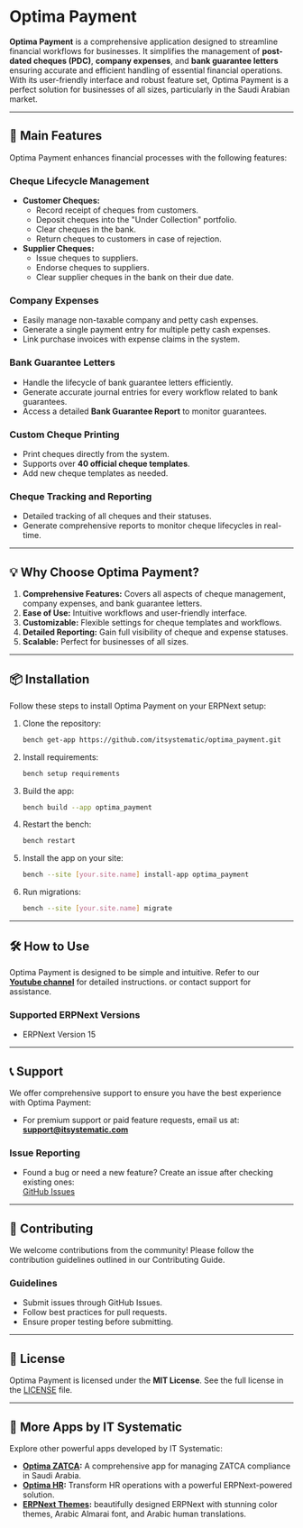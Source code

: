 # Optima Payment

**Optima Payment** is a comprehensive application designed to streamline financial workflows for businesses. It simplifies the management of **post-dated cheques (PDC)**, **company expenses**, and **bank guarantee letters** ensuring accurate and efficient handling of essential financial operations. With its user-friendly interface and robust feature set, Optima Payment is a perfect solution for businesses of all sizes, particularly in the Saudi Arabian market.

---

## 🚀 Main Features

Optima Payment enhances financial processes with the following features:

### **Cheque Lifecycle Management**
- **Customer Cheques:**
  - Record receipt of cheques from customers.
  - Deposit cheques into the "Under Collection" portfolio.
  - Clear cheques in the bank.
  - Return cheques to customers in case of rejection.
- **Supplier Cheques:**
  - Issue cheques to suppliers.
  - Endorse cheques to suppliers.
  - Clear supplier cheques in the bank on their due date.

### **Company Expenses**
- Easily manage non-taxable company and petty cash expenses.
- Generate a single payment entry for multiple petty cash expenses.
- Link purchase invoices with expense claims in the system.

### **Bank Guarantee Letters**
- Handle the lifecycle of bank guarantee letters efficiently.
- Generate accurate journal entries for every workflow related to bank guarantees.
- Access a detailed **Bank Guarantee Report** to monitor guarantees.

### **Custom Cheque Printing**
- Print cheques directly from the system.
- Supports over **40 official cheque templates**.
- Add new cheque templates as needed.

### **Cheque Tracking and Reporting**
- Detailed tracking of all cheques and their statuses.
- Generate comprehensive reports to monitor cheque lifecycles in real-time.

---

## 💡 Why Choose Optima Payment?

1. **Comprehensive Features:** Covers all aspects of cheque management, company expenses, and bank guarantee letters.
2. **Ease of Use:** Intuitive workflows and user-friendly interface.
3. **Customizable:** Flexible settings for cheque templates and workflows.
4. **Detailed Reporting:** Gain full visibility of cheque and expense statuses.
5. **Scalable:** Perfect for businesses of all sizes.

---

## 📦 Installation

Follow these steps to install Optima Payment on your ERPNext setup:

1. Clone the repository:
   ```bash
   bench get-app https://github.com/itsystematic/optima_payment.git
   ```
2. Install requirements:
   ```bash
   bench setup requirements
   ```
3. Build the app:
   ```bash
   bench build --app optima_payment
   ```
4. Restart the bench:
   ```bash
   bench restart
   ```
5. Install the app on your site:
   ```bash
   bench --site [your.site.name] install-app optima_payment
   ```
6. Run migrations:
   ```bash
   bench --site [your.site.name] migrate
   ```

---

## 🛠️ How to Use

Optima Payment is designed to be simple and intuitive. Refer to our **[Youtube channel](https://www.youtube.com/@itsystematic)** for detailed instructions. or contact support for assistance.

### Supported ERPNext Versions
- ERPNext Version 15

---

## 📞 Support

We offer comprehensive support to ensure you have the best experience with Optima Payment:

- For premium support or paid feature requests, email us at:  
  **support@itsystematic.com**

### **Issue Reporting**
- Found a bug or need a new feature? Create an issue after checking existing ones:  
  [GitHub Issues](https://github.com/itsystematic/optima_payment/issues)

---

## 🤝 Contributing

We welcome contributions from the community! Please follow the contribution guidelines outlined in our Contributing Guide.

### Guidelines
- Submit issues through GitHub Issues.
- Follow best practices for pull requests.
- Ensure proper testing before submitting.

---

## 📜 License

Optima Payment is licensed under the **MIT License**. See the full license in the [LICENSE](https://github.com/itsystematic/optima_payment/blob/main/license.txt) file.

---

## 📂 More Apps by IT Systematic

Explore other powerful apps developed by IT Systematic:

- **[Optima ZATCA](https://github.com/itsystematic/optima_zatca):** A comprehensive app for managing ZATCA compliance in Saudi Arabia.
- **[Optima HR](https://github.com/itsystematic/optima-hr):** Transform HR operations with a powerful ERPNext-powered solution.
- **[ERPNext Themes](https://github.com/itsystematic/themes):** beautifully designed ERPNext with stunning color themes, Arabic Almarai font, and Arabic human translations.
